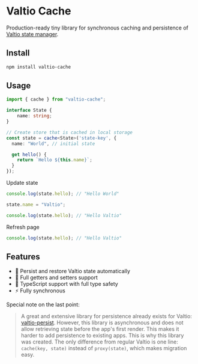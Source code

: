 # Valtio Cache

Production-ready tiny library for synchronous caching and persistence of [Valtio state manager](https://github.com/pmndrs/valtio).

## Install

```bash
npm install valtio-cache
```

## Usage

```ts
import { cache } from "valtio-cache";

interface State {
    name: string;
}

// Create store that is cached in local storage
const state = cache<State>('state-key', {
  name: "World", // initial state

  get hello() {
    return `Hello ${this.name}`;
  }
});

```

Update state

```ts
console.log(state.hello); // "Hello World"

state.name = "Valtio";

console.log(state.hello); // "Hello Valtio"
```

Refresh page

```ts
console.log(state.hello); // "Hello Valtio"
```

## Features

- 🔄 Persist and restore Valtio state automatically
- 🎯 Full getters and setters support
- 🚀 TypeScript support with full type safety
- ⚡ Fully synchronous

Special note on the last point:

> A great and extensive library for persistence already exists for Valtio: [valtio-persist](https://github.com/pmndrs/valtio-persist). However, this library is asynchronous and does not allow retrieving state before the app's first render. This makes it harder to add persistence to existing apps. This is why this library was created. The only difference from regular Valtio is one line: `cache(key, state)` instead of `proxy(state)`, which makes migration easy.
